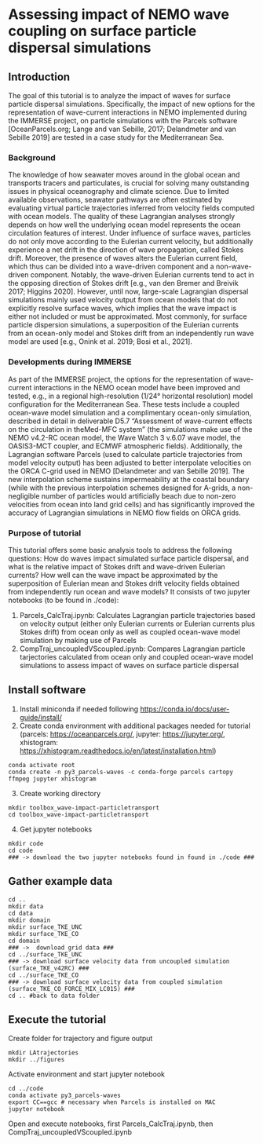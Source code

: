 # Assessing impact of NEMO wave coupling on surface particle dispersal simulations

## Introduction
The goal of this tutorial is to analyze the impact of waves for surface particle dispersal simulations. Specifically, the impact of new options for the representation of wave-current interactions in NEMO implemented during the IMMERSE project, on particle simulations with the Parcels software [OceanParcels.org; Lange and van Sebille, 2017; Delandmeter and van Sebille 2019] are tested in a case study for the Mediterranean Sea.
### Background
The knowledge of how seawater moves around in the global ocean and transports tracers and particulates, is crucial for solving many outstanding issues in physical oceanography and climate science. Due to limited available observations, seawater pathways are often estimated by evaluating virtual particle trajectories inferred from velocity fields computed with ocean models. The quality of these Lagrangian analyses strongly depends on how well the underlying ocean model represents the ocean circulation features of interest. Under influence of surface waves, particles do not only move according to the Eulerian current velocity, but additionally experience a net drift in the direction of wave propagation, called Stokes drift. Moreover, the presence of waves alters the Eulerian current field, which thus can be divided into a wave-driven component and a non-wave-driven component. Notably, the wave-driven Eulerian currents tend to act in the opposing direction of Stokes drift [e.g., van den Bremer and Breivik 2017; Higgins 2020]. 
However, until now, large-scale Lagrangian dispersal simulations mainly used velocity output from ocean models that do not explicitly resolve surface waves, which implies that the wave impact is either not included or must be approximated. Most commonly, for surface particle dispersion simulations, a superposition of the Eulerian currents from an ocean-only model and Stokes drift from an independently run wave model are used [e.g., Onink et al. 2019; Bosi et al., 2021]. 
### Developments during IMMERSE
As part of the IMMERSE project, the options for the representation of wave-current interactions in the NEMO ocean model have been improved and tested, e.g., in a regional high-resolution (1/24° horizontal resolution) model configuration for the Mediterranean Sea. These tests include a coupled ocean-wave model simulation and a complimentary ocean-only simulation, described in detail in deliverable D5.7 “Assessment of wave-current effects on the circulation in theMed-MFC system” (the simulations make use of the NEMO v4.2-RC ocean model, the Wave Watch 3 v.6.07 wave model, the OASIS3-MCT coupler, and ECMWF atmospheric fields). 
Additionally, the Lagrangian software Parcels (used to calculate particle trajectories from model velocity output) has been adjusted to better interpolate velocities on the ORCA C-grid used in NEMO [Delandmeter and van Sebille 2019]. The new interpolation scheme sustains impermeability at the coastal boundary (while with the previous interpolation schemes designed for A-grids, a non-negligible number of particles would artificially beach due to non-zero velocities from ocean into land grid cells) and has significantly improved the accuracy of Lagrangian simulations in NEMO flow fields on ORCA grids. 
### Purpose of tutorial
This tutorial offers some basic analysis tools to address the following questions: How do waves impact simulated surface particle dispersal, and what is the relative impact of Stokes drift and wave-driven Eulerian currents? How well can the wave impact be approximated by the superposition of Eulerian mean and Stokes drift velocity fields obtained from independently run ocean and wave models?
It consists of two jupyter notebooks (to be found in ./code):
1. Parcels_CalcTraj.ipynb: Calculates Lagrangian particle trajectories based on velocity output (either only Eulerian currents or Eulerian currents plus Stokes drift) from ocean only as well as coupled ocean-wave model simulation by making use of Parcels
2. CompTraj_uncoupledVScoupled.ipynb: Compares Lagrangian particle tarjectories calculated from ocean only and coupled ocean-wave model simulations to assess impact of waves on surface particle dispersal


## Install software
1. Install miniconda if needed following https://conda.io/docs/user-guide/install/
2. Create conda environment with additional packages needed for tutorial (parcels: https://oceanparcels.org/, jupyter: https://jupyter.org/, xhistogram: https://xhistogram.readthedocs.io/en/latest/installation.html)
```
conda activate root
conda create -n py3_parcels-waves -c conda-forge parcels cartopy ffmpeg jupyter xhistogram
```
3. Create working directory
``` 
mkdir toolbox_wave-impact-particletransport
cd toolbox_wave-impact-particletransport
```
4. Get jupyter notebooks
```
mkdir code
cd code
### -> download the two jupyter notebooks found in found in ./code ###
```

## Gather example data
```
cd ..
mkdir data
cd data
mkdir domain
mkdir surface_TKE_UNC 
mkdir surface_TKE_CO
cd domain
### ->  download grid data ###
cd ../surface_TKE_UNC
### -> download surface velocity data from uncoupled simulation (surface_TKE_v42RC) ###
cd ../surface_TKE_CO
### -> download surface velocity data from coupled simulation (surface_TKE_CO_FORCE_MIX_LC015) ###
cd .. #back to data folder
```

## Execute the tutorial
Create folder for trajectory and figure output
```
mkdir LAtrajectories
mkdir ../figures
```
Activate environment and start jupyter notebook
```
cd ../code
conda activate py3_parcels-waves
export CC==gcc # necessary when Parcels is installed on MAC
jupyter notebook
```
Open and execute notebooks, first Parcels_CalcTraj.ipynb, then CompTraj_uncoupledVScoupled.ipynb
